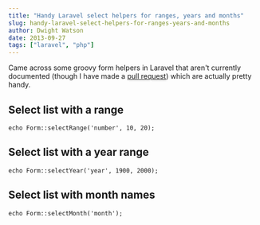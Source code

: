 ```yaml
---
title: "Handy Laravel select helpers for ranges, years and months"
slug: handy-laravel-select-helpers-for-ranges-years-and-months
author: Dwight Watson
date: 2013-09-27
tags: ["laravel", "php"]
---
```


Came across some groovy form helpers in Laravel that aren't currently documented (though I have made a [pull request](https://github.com/laravel/docs/pull/458)) which are actually pretty handy.

## Select list with a range

    echo Form::selectRange('number', 10, 20);

## Select list with a year range

    echo Form::selectYear('year', 1900, 2000);

## Select list with month names

    echo Form::selectMonth('month');
